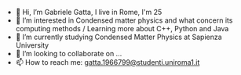 - 👋 Hi, I’m Gabriele Gatta, I live in Rome, I'm 25
- 👀 I’m interested in Condensed matter physics and what concern its computing methods / Learning more about C++, Python and Java 
- 🌱 I’m currently studying Condensed Matter Physics at Sapienza University 
- 💞️ I’m looking to collaborate on ...
- 📫 How to reach me: gatta.1966799@studenti.uniroma1.it

<!---
gbgtt/gbgtt is a ✨ special ✨ repository because its `README.md` (this file) appears on your GitHub profile.
You can click the Preview link to take a look at your changes.
--->
